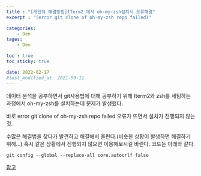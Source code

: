 ```yaml
---
title : "[개인적 해결방법]ITerm2 에서 oh-my-zsh설치시 오류해결"
excerpt : "(error git clone of oh-my-zsh repo failed)"

categories:
    - Den
tages:
    - Den

toc : true
toc_sticky: true

date: 2022-02-17
#last_modified_at: 2021-09-11
---
```

데이터 분석을 공부하면서 git사용법에 대해 공부하기 위해 Iterm2와 zsh를 세팅하는 과정에서 oh-my-zsh를 설치하는데 문제가 발생했다.

​바로 error git clone of oh-my-zsh repo failed 오류가 뜨면서 설치가 진행되지 않는것.

수많은 해결법을 찾다가 발견하고 해결해서 올린다.(비슷한 상황이 발생하면 해결하기 위해...) 혹시 같은 상황에서 진행되지 않으면 이용해보시길 바란다. 코드는 아래와 같다.

```
git config --global --replace-all core.autocrlf false

```
[참고](https://pythonq.com/so/git/860401)
